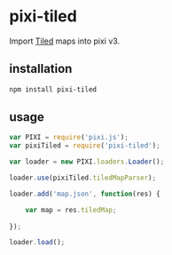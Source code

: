 # pixi-tiled

Import [Tiled](http://www.mapeditor.org/) maps into pixi v3.

## installation

```sh
npm install pixi-tiled
```

## usage

```js
var PIXI = require('pixi.js');
var pixiTiled = require('pixi-tiled');

var loader = new PIXI.loaders.Loader();

loader.use(pixiTiled.tiledMapParser);

loader.add('map.json', function(res) {

    var map = res.tiledMap;
    
});

loader.load();
```
